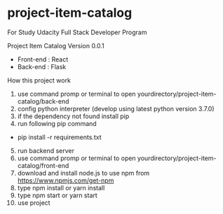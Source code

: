 # project-item-catalog
For Study Udacity Full Stack Developer Program

Project Item Catalog 
Version 0.0.1

- Front-end : React 
- Back-end : Flask

How this project work
1. use command promp or terminal to open yourdirectory/project-item-catalog/back-end
2. config python interpreter (develop using latest python version 3.7.0)
3. if the dependency not found install pip
4. run following pip command
  - pip install -r requirements.txt
5. run backend server
6. use command promp or terminal to open yourdirectory/project-item-catalog/front-end
7. download and install node.js to use npm from https://www.npmjs.com/get-npm
8. type npm install or yarn install
9. type npm start or yarn start
10. use project

